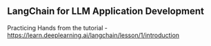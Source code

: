 ## LangChain for LLM Application Development

Practicing Hands from the tutorial - https://learn.deeplearning.ai/langchain/lesson/1/introduction